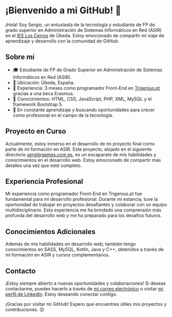 # ¡Bienvenido a mi GitHub! 👋

¡Hola! Soy Sergio, un entusiasta de la tecnología y estudiante de FP de grado superior en Administración de Sistemas Informáticos en Red (ASIR) en el [IES Los Cerros](https://www.iesloscerros.org/) de Úbeda. Estoy emocionado de compartir mi viaje de aprendizaje y desarrollo con la comunidad de GitHub.

## Sobre mí

- 🎓 Estudiante de FP de Grado Superior en Administración de Sistemas Informáticos en Red (ASIR).
- 📍 Ubicación: Úbeda, España.
- 💼 Experiencia: 3 meses como programador Front-End en [Trigenius.pt](https://www.trigenius.pt/) gracias a una beca Erasmus.
- 🌱 Conocimientos: HTML, CSS, JavaScript, PHP, XML, MySQL y el framework Bootstrap 5.
- 🚀 En constante aprendizaje y buscando oportunidades para crecer como profesional en el campo de la tecnología.

## Proyecto en Curso

Actualmente, estoy inmerso en el desarrollo de mi proyecto final como parte de mi formación en ASIR. Este proyecto, alojado en el siguiente directorio [sergiitrgames.com.es](https://sergiitrgames.com.es/), es un escaparate de mis habilidades y conocimientos en el desarrollo web. Estoy emocionado de compartir más detalles una vez que esté completo.

## Experiencia Profesional

Mi experiencia como programador Front-End en Trigenius.pt fue fundamental para mi desarrollo profesional. Durante mi estancia, tuve la oportunidad de trabajar en proyectos desafiantes y colaborar con un equipo multidisciplinario. Esta experiencia me ha brindado una comprensión más profunda del desarrollo web y me ha preparado para los desafíos futuros.

## Conocimientos Adicionales

Además de mis habilidades en desarrollo web, también tengo conocimientos en SASS, MySQL, Kotlin, Java y C++, obtenidos a través de mi formación en ASIR y cursos complementarios.

## Contacto

¡Estoy siempre abierto a nuevas oportunidades y colaboraciones! Si deseas contactarme, puedes hacerlo a través de [mi correo electrónico](mailto:sergiotrillorodriguez123@gmail.com) o visitar [mi perfil de LinkedIn](https://www.linkedin.com/in/sergiitr11). Estoy deseando conectar contigo.

¡Gracias por visitar mi GitHub! Espero que encuentres útiles mis proyectos y contribuciones. 😊


